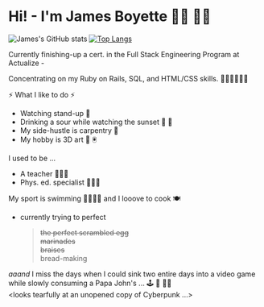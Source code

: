# Hi!  - I'm James Boyette 👋🏻 👋🏻 

![James's GitHub stats](https://github-readme-stats.vercel.app/api?username=sou7hernsaint&theme=gruvbox&show_icons=true&bg_color=30,edf09e,CED189,ACAF67,BDC15D,072846,072846,031321,031321&title_color=fad60c&text_color=fff&icon_color=faee0c)
[![Top Langs](https://github-readme-stats.vercel.app/api/top-langs/?username=sou7hernsaint&theme=gruvbox&layout=compact)](https://github.com/anuraghazra/github-readme-stats&langs_count=5)

Currently finishing-up a cert. in the Full Stack Engineering Program at Actualize - 

Concentrating on my Ruby on Rails, SQL, and HTML/CSS skills. 🦸🏻‍♂️👨🏻‍💻 
 
⚡ What I like to do ⚡

- Watching stand-up 🤡
- Drinking a sour while watching the sunset 🍺 🌇
- My side-hustle is carpentry 🔨 
- My hobby is 3D art 🤖 🖲️

I used to be  ...
- A teacher 👨🏻‍🏫 
- Phys. ed. specialist 🤾🏻‍♂️

My sport is swimming 🏊🏻‍♂️💦 and I looove to cook 🍽 
- currently trying to perfect

  > ~~the perfect scrambled egg~~  
  > ~~marinades~~  
  > ~~braises~~  
  > bread-making  

_aaand_ I miss the days when I could sink two entire days into a video game while slowly consuming a Papa John's ... 🕹️ 🍕 🧟‍♂️  
<looks tearfully at an unopened copy of Cyberpunk ...>


